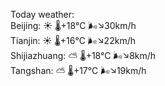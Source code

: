 Today weather:  
Beijing: ☀️ 🌡️+18°C 🌬️↘30km/h  
Tianjin: ☀️ 🌡️+16°C 🌬️↘22km/h  
Shijiazhuang: ⛅️  🌡️+18°C 🌬️↘8km/h  
Tangshan: ⛅️  🌡️+17°C 🌬️↘19km/h  
